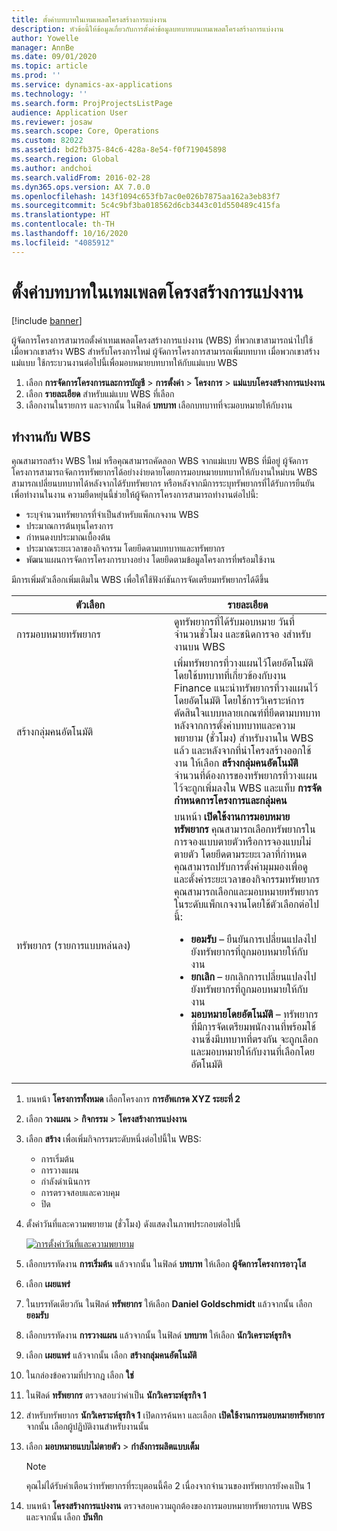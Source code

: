 ```yaml
---
title: ตั้งค่าบทบาทในเทมเพลตโครงสร้างการแบ่งงาน
description: หัวข้อนี้ให้ข้อมูลเกี่ยวกับการตั้งค่าข้อมูลบทบาทบนเทมเพลตโครงสร้างการแบ่งงาน
author: Yowelle
manager: AnnBe
ms.date: 09/01/2020
ms.topic: article
ms.prod: ''
ms.service: dynamics-ax-applications
ms.technology: ''
ms.search.form: ProjProjectsListPage
audience: Application User
ms.reviewer: josaw
ms.search.scope: Core, Operations
ms.custom: 82022
ms.assetid: bd2fb375-84c6-428a-8e54-f0f719045898
ms.search.region: Global
ms.author: andchoi
ms.search.validFrom: 2016-02-28
ms.dyn365.ops.version: AX 7.0.0
ms.openlocfilehash: 143f1094c653fb7ac0e026b7875aa162a3eb83f7
ms.sourcegitcommit: 5c4c9bf3ba018562d6cb3443c01d550489c415fa
ms.translationtype: HT
ms.contentlocale: th-TH
ms.lasthandoff: 10/16/2020
ms.locfileid: "4085912"
---
```

# <a name="set-up-roles-on-work-breakdown-structure-templates"></a>ตั้งค่าบทบาทในเทมเพลตโครงสร้างการแบ่งงาน

[!include [banner](../includes/banner.md)]

ผู้จัดการโครงการสามารถตั้งค่าเทมเพลตโครงสร้างการแบ่งงาน (WBS) ที่พวกเขาสามารถนำไปใช้ เมื่อพวกเขาสร้าง WBS สำหรับโครงการใหม่ ผู้จัดการโครงการสามารถเพิ่มบทบาท เมื่อพวกเขาสร้างแม่แบบ ใช้กระบวนงานต่อไปนี้เพื่อมอบหมายบทบาทให้กับแม่แบบ WBS

1. เลือก **การจัดการโครงการและการบัญชี** > **การตั้งค่า** > **โครงการ** > **แม่แบบโครงสร้างการแบ่งงาน**
2. เลือก **รายละเอียด** สำหรับแม่แบบ WBS ที่เลือก
3. เลือกงานในรายการ และจากนั้น ในฟิลด์ **บทบาท** เลือกบทบาทที่จะมอบหมายให้กับงาน

## <a name="work-with-a-wbs"></a>ทำงานกับ WBS

คุณสามารถสร้าง WBS ใหม่ หรือคุณสามารถคัดลอก WBS จากแม่แบบ WBS ที่มีอยู่ ผู้จัดการโครงการสามารถจัดการทรัพยากรได้อย่างง่ายดายโดยการมอบหมายบทบาทให้กับงานใหม่บน WBS สามารถเปลี่ยนบทบาทได้หลังจากได้รับทรัพยากร หรือหลังจากมีการระบุทรัพยากรที่ได้รับการยืนยันเพื่อทำงานในงาน ความยืดหยุ่นนี้ช่วยให้ผู้จัดการโครงการสามารถทำงานต่อไปนี้:

- ระบุจำนวนทรัพยากรที่จำเป็นสำหรับแพ็กเกจงาน WBS
- ประมาณการต้นทุนโครงการ
- กำหนดงบประมาณเบื้องต้น
- ประมาณระยะเวลาของกิจกรรม โดยยึดตามบทบาทและทรัพยากร
- พัฒนาแผนการจัดการโครงการบางอย่าง โดยยึดตามข้อมูลโครงการที่พร้อมใช้งาน

มีการเพิ่มตัวเลือกเพิ่มเติมใน WBS เพื่อให้ใช้ฟังก์ชันการจัดเตรียมทรัพยากรได้ดีขึ้น

<table>
<colgroup>
<col width="50%" />
<col width="50%" />
</colgroup>
<thead>
<tr class="header">
<th>ตัวเลือก</th>
<th>รายละเอียด</th>
</tr>
</thead>
<tbody>
<tr class="odd">
<td>การมอบหมายทรัพยากร</td>
<td>ดูทรัพยากรที่ได้รับมอบหมาย วันที่ จำนวนชั่วโมง และชนิดการจอ งสำหรับงานบน WBS</td>
</tr>
<tr class="even">
<td>สร้างกลุ่มคนอัตโนมัติ</td>
<td>เพิ่มทรัพยากรที่วางแผนไว้โดยอัตโนมัติโดยใช้บทบาทที่เกี่ยวข้องกับงาน Finance แนะนำทรัพยากรที่วางแผนไว้โดยอัตโนมัติ โดยใช้การวิเคราะห์การตัดสินใจแบบหลายเกณฑ์ที่ยึดตามบทบาท หลังจากการตั้งค่าบทบาทและความพยายาม (ชั่วโมง) สำหรับงานใน WBS แล้ว และหลังจากที่นำโครงสร้างออกใช้งาน ให้เลือก <strong>สร้างกลุ่มคนอัตโนมัติ</strong> จำนวนที่ต้องการของทรัพยากรที่วางแผนไว้จะถูกเพิ่มลงใน WBS และแท็บ <strong>การจัดกำหนดการโครงการและกลุ่มคน</strong></td>
</tr>
<tr class="odd">
<td>ทรัพยากร (รายการแบบหล่นลง)</td>
<td>บนหน้า <strong>เปิดใช้งานการมอบหมายทรัพยากร</strong> คุณสามารถเลือกทรัพยากรในการจองแบบตายตัวหรือการจองแบบไม่ตายตัว โดยยึดตามระยะเวลาที่กำหนด คุณสามารถปรับการตั้งค่ามุมมองเพื่อดูและตั้งค่าระยะเวลาของกิจกรรมทรัพยากร คุณสามารถเลือกและมอบหมายทรัพยากรในระดับแพ็กเกจงานโดยใช้ตัวเลือกต่อไปนี้:
<ul>
<li><strong>ยอมรับ</strong> – ยืนยันการเปลี่ยนแปลงไปยังทรัพยากรที่ถูกมอบหมายให้กับงาน</li>
<li><strong>ยกเลิก</strong> – ยกเลิกการเปลี่ยนแปลงไปยังทรัพยากรที่ถูกมอบหมายให้กับงาน</li>
<li><strong>มอบหมายโดยอัตโนมัติ</strong> – ทรัพยากรที่มีการจัดเตรียมพนักงานที่พร้อมใช้งานซึ่งมีบทบาทที่ตรงกัน จะถูกเลือกและมอบหมายให้กับงานที่เลือกโดยอัตโนมัติ</li>
</ul></td>
</tr>
</tbody>
</table>

1. บนหน้า **โครงการทั้งหมด** เลือกโครงการ **การอัพเกรด XYZ ระยะที่ 2**
2. เลือก **วางแผน** > **กิจกรรม** > **โครงสร้างการแบ่งงาน**
3. เลือก **สร้าง** เพื่อเพิ่มกิจกรรมระดับหนึ่งต่อไปนี้ใน WBS:

    - การเริ่มต้น
    - การวางแผน
    - กำลังดำเนินการ
    - การตรวจสอบและควบคุม
    - ปิด

4. ตั้งค่าวันที่และความพยายาม (ชั่วโมง) ดังแสดงในภาพประกอบต่อไปนี้

    [![การตั้งค่าวันที่และความพยายาม](./media/projectresourcing10.jpg)](./media/projectresourcing10.jpg)

5. เลือกบรรทัดงาน **การเริ่มต้น** แล้วจากนั้น ในฟิลด์ **บทบาท** ให้เลือก **ผู้จัดการโครงการอาวุโส**
6. เลือก **เผยแพร่**
7. ในบรรทัดเดียวกัน ในฟิลด์ **ทรัพยากร** ให้เลือก **Daniel Goldschmidt** แล้วจากนั้น เลือก **ยอมรับ**
8. เลือกบรรทัดงาน **การวางแผน** แล้วจากนั้น ในฟิลด์ **บทบาท** ให้เลือก **นักวิเคราะห์ธุรกิจ**
9. เลือก **เผยแพร่** แล้วจากนั้น เลือก **สร้างกลุ่มคนอัตโนมัติ**
10. ในกล่องข้อความที่ปรากฎ เลือก **ใช่**
11. ในฟิลด์ **ทรัพยากร** ตรวจสอบว่าค่าเป็น **นักวิเคราะห์ธุรกิจ 1**
12. สำหรับทรัพยากร **นักวิเคราะห์ธุรกิจ 1** เปิดการค้นหา และเลือก **เปิดใช้งานการมอบหมายทรัพยากร** จากนั้น เลือกผู้ปฏิบัติงานสำหรับงานนั้น
13. เลือก **มอบหมายแบบไม่ตายตัว** &gt; **กำลังการผลิตแบบเต็ม**

    > [!NOTE] 
    > คุณไม่ได้รับคำเตือนว่าทรัพยากรที่ระบุตอนนี้คือ 2 เนื่องจากจำนวนของทรัพยากรยังคงเป็น 1

14. บนหน้า **โครงสร้างการแบ่งงาน** ตรวจสอบความถูกต้องของการมอบหมายทรัพยากรบน WBS และจากนั้น เลือก **บันทึก**
